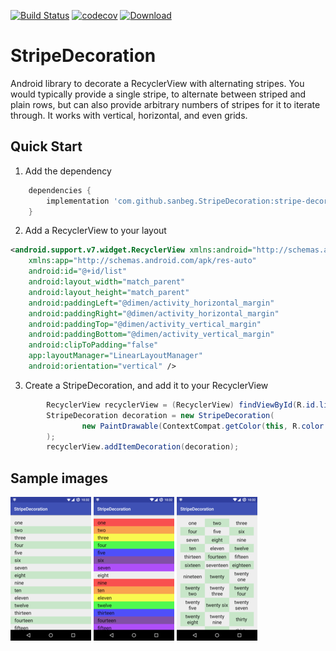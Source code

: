 [![Build Status](https://travis-ci.org/sanbeg/StripeDecoration.svg?branch=master)](https://travis-ci.org/sanbeg/StripeDecoration)
[![codecov](https://codecov.io/gh/sanbeg/StripeDecoration/branch/master/graph/badge.svg)](https://codecov.io/gh/sanbeg/StripeDecoration)
[![Download](https://api.bintray.com/packages/steve-sanbeg/maven/stripe-decoration/images/download.svg) ](https://bintray.com/steve-sanbeg/maven/stripe-decoration/_latestVersion)

StripeDecoration
================

Android library to decorate a RecyclerView with alternating stripes. You
would typically provide a single stripe, to alternate between striped and
plain rows, but can also provide arbitrary numbers of stripes for it to
iterate through.  It works with vertical, horizontal, and even grids.

## Quick Start

1. Add the dependency

```groovy
    dependencies {
        implementation 'com.github.sanbeg.StripeDecoration:stripe-decoration:1.1.0'
    }
```

2. Add a RecyclerView to your layout

```XML
<android.support.v7.widget.RecyclerView xmlns:android="http://schemas.android.com/apk/res/android"
    xmlns:app="http://schemas.android.com/apk/res-auto"
    android:id="@+id/list"
    android:layout_width="match_parent"
    android:layout_height="match_parent"
    android:paddingLeft="@dimen/activity_horizontal_margin"
    android:paddingRight="@dimen/activity_horizontal_margin"
    android:paddingTop="@dimen/activity_vertical_margin"
    android:paddingBottom="@dimen/activity_vertical_margin"
    android:clipToPadding="false"
    app:layoutManager="LinearLayoutManager"
    android:orientation="vertical" />
```

3. Create a StripeDecoration, and add it to your RecyclerView
```java
        RecyclerView recyclerView = (RecyclerView) findViewById(R.id.list);
        StripeDecoration decoration = new StripeDecoration(
                new PaintDrawable(ContextCompat.getColor(this, R.color.neutralStripe))
        );
        recyclerView.addItemDecoration(decoration);
```

## Sample images

![vertical screenshot](./vertical.png "vertical stripes")
![colored screenshot](./rainbow.png "multiple stripe colors")
![grid screenshot](./grid.png "grid")
